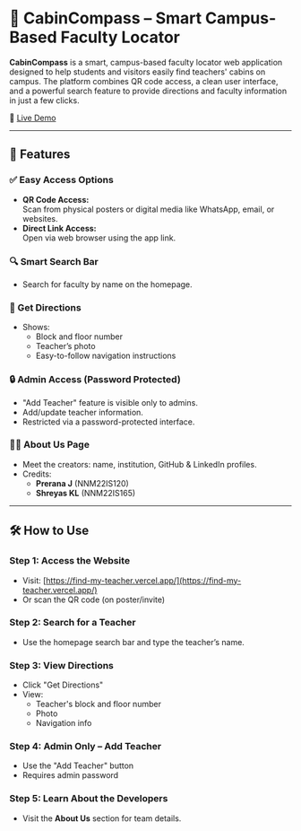 # 📘 CabinCompass – Smart Campus-Based Faculty Locator

**CabinCompass** is a smart, campus-based faculty locator web application designed to help students and visitors easily find teachers' cabins on campus. The platform combines QR code access, a clean user interface, and a powerful search feature to provide directions and faculty information in just a few clicks.

🔗 [Live Demo](https://find-my-teacher.vercel.app/)

---

## 🚀 Features

### ✅ Easy Access Options
- **QR Code Access:**  
  Scan from physical posters or digital media like WhatsApp, email, or websites.
- **Direct Link Access:**  
  Open via web browser using the app link.

### 🔍 Smart Search Bar
- Search for faculty by name on the homepage.

### 🧭 Get Directions
- Shows:
  - Block and floor number
  - Teacher’s photo
  - Easy-to-follow navigation instructions

### 🔒 Admin Access (Password Protected)
- "Add Teacher" feature is visible only to admins.
- Add/update teacher information.
- Restricted via a password-protected interface.

### 👩‍💻 About Us Page
- Meet the creators: name, institution, GitHub & LinkedIn profiles.
- Credits:
  - **Prerana J** (NNM22IS120)
  - **Shreyas KL** (NNM22IS165)

---

## 🛠️ How to Use

### Step 1: Access the Website
- Visit: [https://find-my-teacher.vercel.app/](https://find-my-teacher.vercel.app/)
- Or scan the QR code (on poster/invite)

### Step 2: Search for a Teacher
- Use the homepage search bar and type the teacher’s name.

### Step 3: View Directions
- Click "Get Directions"
- View:
  - Teacher's block and floor number
  - Photo
  - Navigation info

### Step 4: Admin Only – Add Teacher
- Use the "Add Teacher" button
- Requires admin password

### Step 5: Learn About the Developers
- Visit the **About Us** section for team details.



